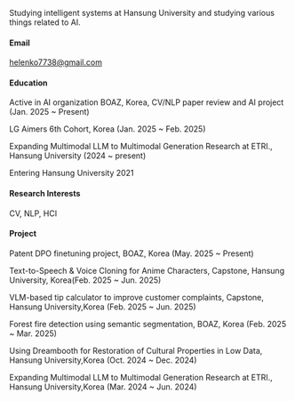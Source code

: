 


Studying intelligent systems at Hansung University and studying various things related to AI.

#### Email
helenko7738@gmail.com

#### Education
Active in AI organization BOAZ, Korea, CV/NLP paper review and AI project (Jan. 2025 ~ Present)

LG Aimers 6th Cohort, Korea (Jan. 2025 ~ Feb. 2025)

Expanding Multimodal LLM to Multimodal Generation Research at ETRI., Hansung University (2024 ~ present)

Entering Hansung University 2021 

#### Research Interests
CV, NLP, HCI

#### Project
Patent DPO finetuning project, BOAZ, Korea (May. 2025 ~ Present)

Text-to-Speech & Voice Cloning for Anime Characters, Capstone, Hansung University, Korea(Feb. 2025 ~ Jun. 2025)

VLM-based tip calculator to improve customer complaints, Capstone, Hansung University,Korea (Feb. 2025 ~ Jun. 2025)

Forest fire detection using semantic segmentation, BOAZ, Korea (Feb. 2025 ~ Mar. 2025)

Using Dreambooth for Restoration of Cultural Properties in Low Data, Hansung University,Korea (Oct. 2024 ~ Dec. 2024)

Expanding Multimodal LLM to Multimodal Generation Research at ETRI., Hansung University,Korea (Mar. 2024 ~ Jun. 2024)

